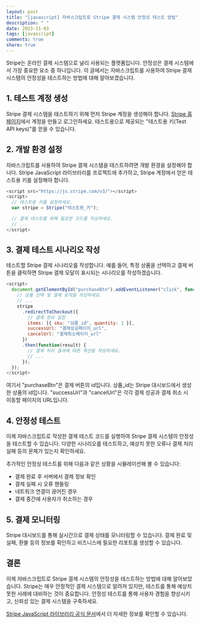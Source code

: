 ```yaml
---
layout: post
title: "[javascript] 자바스크립트로 Stripe 결제 시스템 안정성 테스트 방법"
description: " "
date: 2023-11-03
tags: [javascript]
comments: true
share: true
---
```


Stripe는 온라인 결제 시스템으로 널리 사용되는 플랫폼입니다. 안정성은 결제 시스템에서 가장 중요한 요소 중 하나입니다. 이 글에서는 자바스크립트를 사용하여 Stripe 결제 시스템의 안정성을 테스트하는 방법에 대해 알아보겠습니다.

## 1. 테스트 계정 생성

Stripe 결제 시스템을 테스트하기 위해 먼저 Stripe 계정을 생성해야 합니다. [Stripe 홈페이지](https://stripe.com/)에서 계정을 만들고 로그인하세요. 테스트용으로 제공되는 "테스트용 키(Test API keys)"를 얻을 수 있습니다.

## 2. 개발 환경 설정

자바스크립트를 사용하여 Stripe 결제 시스템을 테스트하려면 개발 환경을 설정해야 합니다. Stripe JavaScript 라이브러리를 프로젝트에 추가하고, Stripe 계정에서 얻은 테스트용 키를 설정해야 합니다.

```javascript
<script src="https://js.stripe.com/v3/"></script>
<script>
  // 테스트용 키를 설정하세요.
  var stripe = Stripe("테스트용_키");

  // 결제 테스트를 위해 필요한 코드를 작성하세요.
  // ...
</script>
```

## 3. 결제 테스트 시나리오 작성

테스트할 Stripe 결제 시나리오를 작성합니다. 예를 들어, 특정 상품을 선택하고 결제 버튼을 클릭하면 Stripe 결제 모달이 표시되는 시나리오를 작성하겠습니다.

```javascript
<script>
  document.getElementById("purchaseBtn").addEventListener("click", function() {
    // 상품 선택 및 결제 로직을 작성하세요.
    // ...
    stripe
      .redirectToCheckout({
        // 결제 정보 설정
        items: [{ sku: "상품_id", quantity: 1 }],
        successUrl: "결제성공페이지_url",
        cancelUrl: "결제취소페이지_url"
      })
      .then(function(result) {
        // 결제 처리 결과에 따른 액션을 작성하세요.
        // ...
      });
  });
</script>
```

여기서 "purchaseBtn"은 결제 버튼의 id입니다. 상품_id는 Stripe 대시보드에서 생성한 상품의 id입니다. "successUrl"과 "cancelUrl"은 각각 결제 성공과 결제 취소 시 이동할 페이지의 URL입니다.

## 4. 안정성 테스트

이제 자바스크립트로 작성한 결제 테스트 코드를 실행하여 Stripe 결제 시스템의 안정성을 테스트할 수 있습니다. 다양한 시나리오를 테스트하고, 예상치 못한 오류나 결제 처리 실패 등의 문제가 있는지 확인하세요.

추가적인 안정성 테스트를 위해 다음과 같은 상황을 시뮬레이션해 볼 수 있습니다:
- 결제 완료 후 서버에서 결제 정보 확인
- 결제 실패 시 오류 핸들링
- 네트워크 연결이 끊어진 경우
- 결제 중간에 사용자가 취소하는 경우

## 5. 결제 모니터링

Stripe 대시보드를 통해 실시간으로 결제 상태를 모니터링할 수 있습니다. 결제 완료 및 실패, 환불 등의 정보를 확인하고 비즈니스에 필요한 리포트를 생성할 수 있습니다.

## 결론

이제 자바스크립트로 Stripe 결제 시스템의 안정성을 테스트하는 방법에 대해 알아보았습니다. Stripe는 매우 안정적인 결제 시스템으로 알려져 있지만, 테스트를 통해 예상치 못한 사례에 대비하는 것이 중요합니다. 안정성 테스트를 통해 사용자 경험을 향상시키고, 신뢰성 있는 결제 시스템을 구축하세요.

[Stripe JavaScript 라이브러리 공식 문서](https://stripe.com/docs/js)에서 더 자세한 정보를 확인할 수 있습니다.